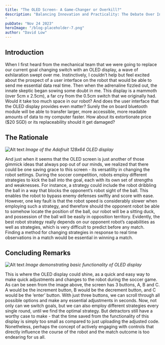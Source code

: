 ```yaml
---
title: "The OLED Screen- A Game-Changer or Overkill?"
description: "Balancing Innovation and Practicality: The Debate Over Integrating an OLED Screen into Robot Soccer Strategy
"
pubDate: "Nov 24 2023"
heroImage: "/blog-placeholder-7.png"
author: "David Low"
---
```

## Introduction

When I first heard from the mechanical team that we were going to replace our current goal changing switch with an OLED display, a wave of exhilaration swept over me. Instinctively, I couldn’t help but feel excited about the prospect of a user interface on the robot that would be able to send me essential data real time. Then when the adrenaline fizzled out, the innate skeptic began sowing some doubt in me. This display is a mammoth (over 5cm x 2.5cm), a far cry from the 0.5cm switch that we originally had. Would it take too much space in our robot? And does the user interface that the OLED display provides even matter? Surely the on board bluetooth module will be able to transfer larger, more accessible, more readable amounts of data to my computer faster. How about its extortionate price ($20 SGD) or its replaceability should it get damaged?

## The Rationale

![Alt text](/OLED-Featherwing.webp)
*Image of the Adafruit 128x64 OLED display*

And just when it seems that the OLED screen is just another of those gimmick ideas that always pop out of our minds, we realized that there could be one saving grace to this screen - its versatility in changing the robot settings.  During the soccer competition, robots employ different strategies to kick the ball into the goal, each with its own set of strengths and weaknesses. For instance, a strategy could include the robot dribbling the ball in a way that blocks the opponent’s robot sight of the ball. This enables the robot to bypass enemy defenses swiftly and score with ease. However, one key fault is that the robot speed is considerably slower when employing such a strategy, and therefore should the opponent robot be able to somehow locate the position of the ball, our robot will be a sitting duck, and possession of the ball will be easily in opposition territory. Evidently, the best robot strategy really depends on our opponent robot’s capabilities as well as strategies, which is very difficult to predict before any match. Finding a method for changing strategies in response to real time observations in a match would be essential in winning a match.

## Concluding Remarks

![Alt text](/Featherwing-Demo.jpg)
*Image demonstrating basic functionality of OLED display*

This is where the OLED display could shine, as a quick and easy way to make quick adjustments and changes to the robot during the soccer game. As can be seen from the image above, the screen has 3 buttons, A, B and C. A would be the increment button, B would be the decrement button, and C would be the ‘enter’ button. With just three buttons, we can scroll through all possible options and make any essential adjustments in seconds. Now, not only can we switch goals, but we can also employ different strategies every single round, until we find the optimal strategy. But detractors still have a worthy case to make - that the time saved from the functionality of this display is simply too small as compared to just uploading the adjusted code. Nonetheless, perhaps the concept of actively engaging with controls that directly influence the course of the robot and the match outcome is too endearing for us all.